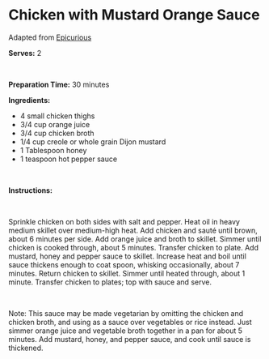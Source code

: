 Chicken with Mustard Orange Sauce
=================================

Adapted from [Epicurious](http://www.epicurious.com/recipes/food/views/Chicken-Thighs-with-Creole-Mustard-Orange-Sauce-5665#ixzz0oISbUgvt)

**Serves:** 2

 

**Preparation Time:** 30 minutes

**Ingredients:**

-   4 small chicken thighs
-   3/4 cup orange juice
-   3/4 cup chicken broth
-   1/4 cup creole or whole grain Dijon mustard
-   1 Tablespoon honey
-   1 teaspoon hot pepper sauce

 

**Instructions:**

 

Sprinkle chicken on both sides with salt and pepper. Heat oil in heavy medium skillet over medium-high heat. Add chicken and sauté until brown, about 6 minutes per side. Add orange juice and broth to skillet. Simmer until chicken is cooked through, about 5 minutes. Transfer chicken to plate. Add mustard, honey and pepper sauce to skillet. Increase heat and boil until sauce thickens enough to coat spoon, whisking occasionally, about 7 minutes. Return chicken to skillet. Simmer until heated through, about 1 minute. Transfer chicken to plates; top with sauce and serve.

 

Note: This sauce may be made vegetarian by omitting the chicken and chicken broth, and using as a sauce over vegetables or rice instead. Just simmer orange juice and vegetable broth together in a pan for about 5 minutes. Add mustard, honey, and pepper sauce, and cook until sauce is thickened.
